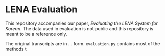 # LENA Evaluation

This repository accompanies our paper, *Evaluating the LENA System for Korean*.
The data used in evaluation is not public and this repository is meant to be a reference only.

The original transcripts are in ... form.
`evaluation.py` contains most of the methods t